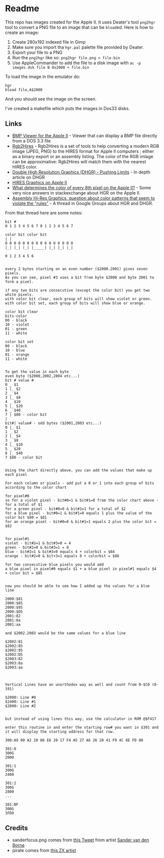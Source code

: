 # Readme

This repo has images created for the Apple II. It uses Deater's tool `png2hgr` tool to convert a PNG file to an image that can be `bload`ed. Here is how to create an image:

1. Create 280x192 indexed file in Gimp
2. Make sure you import tha `hgr.pal` palette file provided by Deater.
3. Export your file to a PNG
4. Run the `png2hgr` like so: `png2hgr file.png > file.bin`
5. Use AppleCommander to add the file to a disk image with `ac -p images.dsk file B 0x2000 < file.bin`

To load the image in the emulator do:

```
hgr
bload file,A$2000
```

And you should see the image on the screen.

I've created a makefile which puts the images in Dos33 disks.


## Links

- [BMP Viewer for the Apple II](https://github.com/cybernesto/VBMP) - Viewer that can display a BMP file directly from a DOS 3.3 file
- [Rgb2Hires](https://github.com/Pixinn/Rgb2Hires) - Rgb2Hires is a set of tools to help converting a modern RGB image (JPEG, PNG) to the HIRES format for Apple II computers ; either as a binary export or an assembly listing. The color of the RGB imlage can be approximative: Rgb2Hires will match them with the nearest HIRES color.
- [Double High Resolution Graphics (DHGR) - Pushing Limits](http://lukazi.blogspot.com/2017/03/double-high-resolution-graphics-dhgr.html) - In depth article on DHGR
- [HIRES Graphics on Apple II](https://www.xtof.info/hires-graphics-apple-ii.html)
- [What determines the color of every 8th pixel on the Apple II?](https://retrocomputing.stackexchange.com/questions/6271/what-determines-the-color-of-every-8th-pixel-on-the-apple-ii) - Some very nice answers in stackexchange about HGR on the Apple II.
- [Assembly Hi-Res Graphics, question about color patterns that seem to violate the "rules"](https://groups.google.com/g/comp.sys.apple2.programmer/c/vxtFo6QEYGg) - A thread in Google Groups about HGR and DHGR.

From that thread here are some notes:

```
bit #
0 1 2 3 4 5 6 7 0 1 2 3 4 5 6 7

color bit color bit
| |
0 0 0 0 0 0 0 0 0 0 0 0 0 0 0 0
|_| |_| |_| |_____| |_| |_| |_|

0 1 2 3 4 5 6


every 2 bytes starting on an even number ($2000.2001) gives seven pixels.
As you can see, pixel #3 uses a bit from byte $2000 and byte 2001 to form a pixel.

if any two bits are consecutive (except the color bit) you get two white pixels.
with color bit clear, each group of bits will show violet or green.
with color bit set, each group of bits will show blue or orange.

color bit clear
bits-color
00 - black
10 - violet
01 - green
11 - white

color bit set
00 - black
10 - blue
01 - orange
11 - white


To get the value in each byte
even byte ($2000,2002,2004 etc...)
bit # value #
0 _ $1
1 |_ $2
2 _ $4
3 |_ $8
4 _ $10
5 |_ $20
6 _ $40
7 | $80 - color bit
|
bit#| value# - odd bytes ($2001,2003 etc...)
0 |_ $1
1 _ $2
2 |_ $4
3 _ $8
4 |_ $10
5 _ $20
6 |_ $40
7 $80 - color bit


Using the chart directly above, you can add the values that make up each pixel

For each column or pixels - add put a 0 or 1 into each group of bits according to the color chart

for pixel#0
so for a violet pixel - bit#0=1 & bit#1=0 from the color chart above - for a total of $1
for a green pixel - bit#0=0 & bit#1=1 for a total of $2
for a blue pixel - bit#0=1 & bit#1=0 equals 1 plus the value of the color bit $80 = $81
for an orange pixel - bit#0=0 & bit#1=1 equals 2 plus the color bit = $82


for pixel#1
violet - bit#2=1 & bit#3=0 = 4
green - bit#2=0 & bit#3=1 = 8
blue - bit#2=1 & bit#3=0 equals 4 + colorbit = $84
orange - bit#2=0 & bit+3=1 equals 8 + colorbit = $88

for two consecutive blue pixels you would add
a blue pixel in pixel#0 equals $1 + a blue pixel in pixel#1 equals $4 + color bit = $85


now you should be able to see how I added up the values for a blue line

2000:$81
2000:$85
2000:$95
2000:$D5
2001:82
2001:8a
2001:aa

and $2002.2003 would be the same values for a blue line

$2002:81
$2002:85
$2002:95
$2002:D5
$2003:82
$2003:8a
$2003:aa



Vertical Lines have an unorthodox way as well and count from 0-$C0 (0-191)

$2000: Line #0
$2400: Line #1
$2800: Line #2


but instead of using lines this way, use the calculator in ROM @$F417

enter this routine in and enter the starting row# you want in $301 and it will display the starting address for that row.

300:A9 00 A2 20 86 E6 20 17 F4 A5 27 A6 26 20 41 F9 4C 8E FD 00

301:0
300G
2000

301:1
300G
2400

301:2
300G
2800
...

301:BF
300G
3FD0
```

## Credits

- sanderfocus.png comes from [this Tweet](https://twitter.com/SanderFocus/status/1405093188407369732) from artist [Sander van den Borne](https://sanderfocus.nl/)
- pirate comes from [this ZX artist](https://zxart.ee/eng/authors/m/moroz1999/crystal-kingdom-dizzy-sprites/) 
